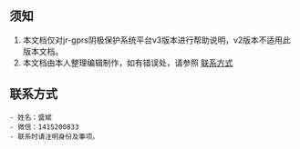 ## 须知
1. 本文档仅对jr-gprs阴极保护系统平台v3版本进行帮助说明，v2版本不适用此版本文档。
2. 本文档由本人整理编辑制作，如有错误处，请参照   <a href="#callme">联系方式</a>


## <a id="callme">联系方式</a>
    - 姓名：盛斌
    - 微信：1415200833
    - 联系时请注明身份及事项。